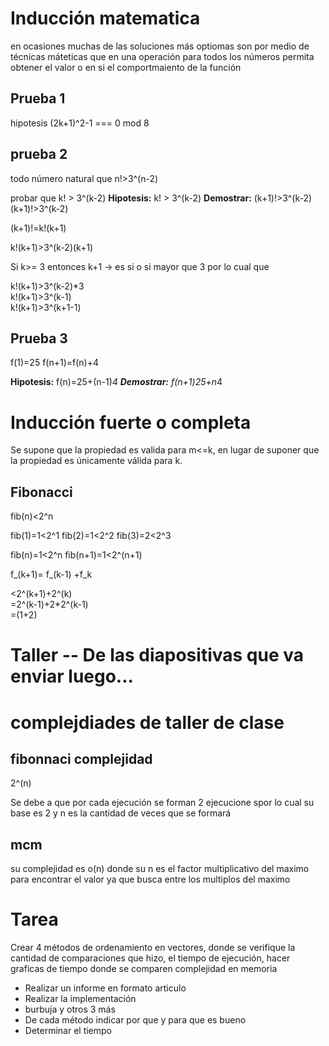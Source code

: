 # Inducción matematica
en ocasiones muchas de las soluciones más optiomas son por medio de técnicas máteticas que en una operación para todos los números permita obtener el valor o en si el comportmaiento de la función
## Prueba 1
hipotesis (2k+1)^2-1 === 0 mod 8

## prueba 2
todo número natural que n!>3^(n-2)

probar que k! > 3^(k-2)
**Hipotesis:** k! > 3^(k-2)
**Demostrar:** (k+1)!>3^(k-2)  
(k+1)!>3^(k-2)  

(k+1)!=k!(k+1)  

k!(k+1)>3^(k-2)(k+1)  

Si k>= 3 entonces k+1 -> es si o si mayor que 3 por lo cual que

k!(k+1)>3^(k-2)*3  
k!(k+1)>3^(k-1)  
k!(k+1)>3^(k+1-1)

## Prueba 3
f(1)=25
f(n+1)=f(n)+4

**Hipotesis:** f(n)=25+(n-1)*4
**Demostrar:** f(n+1)25+n*4

# Inducción fuerte o completa
Se supone que la propiedad es valida para m<=k, en lugar de suponer que la propiedad es únicamente válida para k.

## Fibonacci
fib(n)<2^n

fib(1)=1<2^1
fib(2)=1<2^2
fib(3)=2<2^3

fib(n)=1<2^n
fib(n+1)=1<2^(n+1)

f_(k+1)= f_(k-1) +f_k

<2^(k+1)+2^(k)  
=2^(k-1)+2*2^(k-1)  
=(1+2)


# Taller -- De las diapositivas que va enviar luego...


# complejdiades de taller de clase
## fibonnaci complejidad
2^(n)

Se debe a que por cada ejecución se forman 2 ejecucione spor lo cual su base es 2 y n es la cantidad de veces que se formará

## mcm
su complejidad es o(n) donde su n es el factor multiplicativo del maximo para encontrar el valor ya que busca entre los multiplos del maximo

# Tarea
Crear 4 métodos de ordenamiento en vectores, donde se verifique la cantidad de comparaciones que hizo, el tiempo de ejecución, hacer graficas de tiempo donde se comparen complejidad en memoria

* Realizar un informe en formato articulo
* Realizar la implementación
* burbuja y otros 3 más
* De cada método indicar por que y para que es bueno
* Determinar el tiempo
